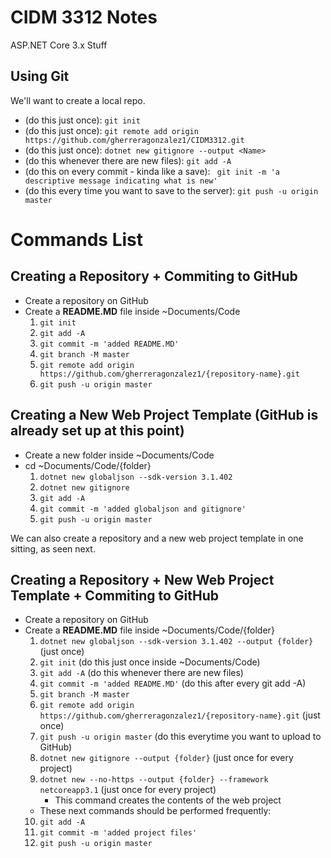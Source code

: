 # CIDM 3312 Notes

ASP.NET Core 3.x Stuff

## Using Git

We'll want to create a local repo.

* (do this just once): `git init`
* (do this just once): `git remote add origin https://github.com/gherreragonzalez1/CIDM3312.git`
* (do this just once): `dotnet new gitignore --output <Name>`
* (do this whenever there are new files): `git add -A`
* (do this on every commit - kinda like a save): ` git init -m 'a descriptive message indicating what is new'`
* (do this every time you want to save to the server): `git push -u origin master`

# Commands List

## Creating a Repository + Commiting to GitHub

* Create a repository on GitHub
* Create a **README.MD** file inside ~Documents/Code
    1. `git init`
    2. `git add -A`
    3. `git commit -m 'added README.MD'`
    4. `git branch -M master`
    5. `git remote add origin https://github.com/gherreragonzalez1/{repository-name}.git`
    6. `git push -u origin master`

## Creating a New Web Project Template (GitHub is already set up at this point)

* Create a new folder inside ~Documents/Code
* cd ~Documents/Code/{folder}
    1. `dotnet new globaljson --sdk-version 3.1.402`
    2. `dotnet new gitignore`
    3. `git add -A`
    4. `git commit -m 'added globaljson and gitignore'`
    5. `git push -u origin master`

We can also create a repository and a new web project template in one sitting, as seen next.

## Creating a Repository + New Web Project Template + Commiting to GitHub

* Create a repository on GitHub
* Create a **README.MD** file inside ~Documents/Code/{folder}
    1. `dotnet new globaljson --sdk-version 3.1.402 --output {folder}` (just once)
    2. `git init` (do this just once inside ~Documents/Code)
    3. `git add -A` (do this whenever there are new files)
    4. `git commit -m 'added README.MD'` (do this after every git add -A)
    5. `git branch -M master`
    6. `git remote add origin https://github.com/gherreragonzalez1/{repository-name}.git` (just once)
    7. `git push -u origin master` (do this everytime you want to upload to GitHub)
    8. `dotnet new gitignore --output {folder}` (just once for every project)
    9. `dotnet new --no-https --output {folder} --framework netcoreapp3.1` (just once for every project)
        * This command creates the contents of the web project
    * These next commands should be performed frequently:
    10. `git add -A`
    11. `git commit -m 'added project files'`
    12. `git push -u origin master`
